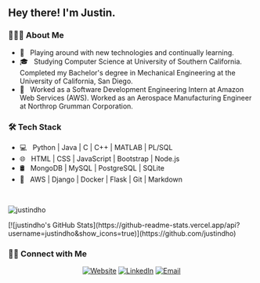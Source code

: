 <h2> Hey there! I'm Justin.</h2>

<h3> 👨🏻‍💻 About Me </h3>

- 🤔 &nbsp; Playing around with new technologies and continually learning.
- 🎓 &nbsp; Studying Computer Science at University of Southern California. Completed my Bachelor's degree in Mechanical
Engineering at the University of California, San Diego.
- 💼 &nbsp; Worked as a Software Development Engineering Intern at Amazon Web Services (AWS). Worked as an Aerospace
Manufacturing Engineer at Northrop Grumman Corporation.

<h3>🛠 Tech Stack</h3>

- 💻 &nbsp; Python | Java | C | C++ | MATLAB | PL/SQL
- 🌐 &nbsp; HTML | CSS | JavaScript | Bootstrap | Node.js
- 🛢 &nbsp; MongoDB | MySQL | PostgreSQL | SQLite
- 🔧 &nbsp; AWS | Django | Docker | Flask | Git | Markdown

<br/>

<p align="left"> <img src="https://komarev.com/ghpvc/?username=justindho" alt="justindho" /> </p>
[![justindho's GitHub Stats](https://github-readme-stats.vercel.app/api?username=justindho&show_icons=true)](https://github.com/justindho)

<h3> 🤝🏻 Connect with Me </h3>

<p align="center">
<a href="https://www.justindho.github.io/"><img alt="Website" src="https://img.shields.io/badge/Website-www.justindho.github.io-blue?style=flat-square&logo=google-chrome"></a>
<a href="https://www.linkedin.com/in/justindho/"><img alt="LinkedIn" src="https://img.shields.io/badge/LinkedIn-Justin%20Ho%20-blue?style=flat-square&logo=linkedin"></a>
<a href="mailto:hojustin@usc.edu"><img alt="Email" src="https://img.shields.io/badge/Email-hojustin@usc.edu-blue?style=flat-square&logo=gmail"></a>
</p>
